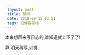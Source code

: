 ```yaml
---
 layout: post
 title: 郁闷!
 date: 2018-09-15 03:51
 tags: 旧博客存档
---
```

本来想回来写日志的,谁知道就上不了了!



算,明天再写,训觉

